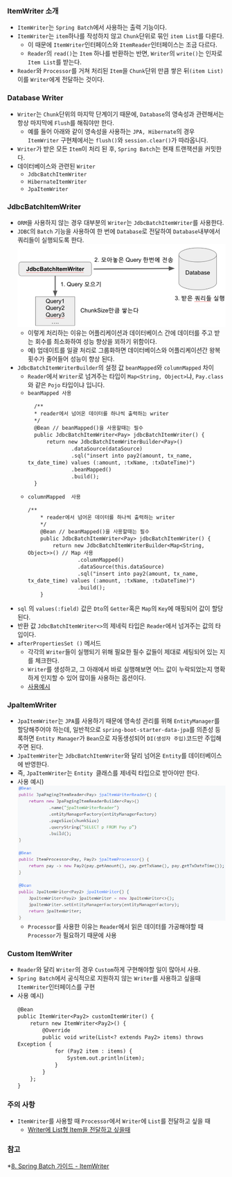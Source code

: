 ### ItemWriter 소개
* `ItemWriter`는 `Spring Batch`에서 사용하는 출력 기능이다.
* `ItemWriter`는 `item`하나를 작성하지 않고 `Chunk`단위로 묶인 `item List`를 다룬다.
    * 이 때문에 `ItemWriter`인터페이스와 `ItemReader`인터페이스는 조금 다르다.
    * `Reader`의 `read()`는 `Item` 하나를 반환하는 반면, `Writer`의 `write()`는 인자로 `Item List`를 받는다.
* `Reader`와 `Processor`를 거쳐 처리된 `Item`을 `Chunk`단위 만큼 쌓은 뒤`(item List)`  이를 `Writer`에게 전달하는 것이다.


### Database Writer
* `Writer`는 `Chunk`단위의 마지막 단계이기 때문에, `Database`의 영속성과 관련해서는 항상 마지막에 `Flush`를 해줘야만 한다.
    * 예를 들어 아래와 같이 영속성을 사용하는 `JPA, Hibernate`의 경우 `ItemWriter` 구현체에서는 `flush()`와 `session.clear()`가 따라옵니다.
* `Writer`가 받은 모든 `Item`이 처리 된 후, `Spring Batch`는 현재 트랜잭션을 커밋한다.
* 데이터베이스와 관련된 `Writer`
    * `JdbcBatchItemWriter`
    * `HibernateItemWriter`
    * `JpaItemWriter`
    

### JdbcBatchItemWriter
* `ORM`을 사용하지 않는 경우 대부분의 `Writer`는 `JdbcBatchItemWriter`를 사용한다.
* `JDBC`의 `Batch` 기능을 사용하여 한 번에 `Database`로 전달하여 `Database`내부에서 쿼리들이 실행되도록 한다.
  ![img_21.png](img_21.png)
  * 이렇게 처리하는 이유는 어플리케이션과 데이터베이스 간에 데이터를 주고 받는 회수를 최소화하여 성능 향상을 꾀하기 위함이다.
  * 예) 업데이트를 일괄 처리로 그룹화하면 데이터베이스와 어플리케이션간 왕복 횟수가 줄어들어 성능이 향상 된다.
* `JdbcBatchItemWriterBuilder`의 설정 값 `beanMapped`와 `columnMapped` 차이
  * `Reader`에서 `Writer`로 넘겨주는 타입이 `Map<String, Object>`냐, `Pay.class`와 같은 `Pojo` 타입이냐 입니다.
  * `beanMapped 사용` 
      ```
        /**
        * reader에서 넘어온 데이터를 하나씩 출력하는 writer
        */
        @Bean // beanMapped()을 사용할때는 필수
        public JdbcBatchItemWriter<Pay> jdbcBatchItemWriter() {
            return new JdbcBatchItemWriterBuilder<Pay>()
                    .dataSource(dataSource)
                    .sql("insert into pay2(amount, tx_name, tx_date_time) values (:amount, :txName, :txDateTime)")
                    .beanMapped()
                    .build();
        }
     ```
  * `columnMapped  사용`
    ```
    /**
        * reader에서 넘어온 데이터를 하나씩 출력하는 writer
        */
        @Bean // beanMapped()을 사용할때는 필수
        public JdbcBatchItemWriter<Pay> jdbcBatchItemWriter() {
            return new JdbcBatchItemWriterBuilder<Map<String, Object>>() // Map 사용
                    .columnMapped()
                    .dataSource(this.dataSource)
                    .sql("insert into pay2(amount, tx_name, tx_date_time) values (:amount, :txName, :txDateTime)")
                    .build();
        }
    ```
* `sql` 의 `values(:field)` 값은 `Dto`의 `Getter`혹은 `Map`의 `Key`에 매핑되어 값이 할당된다.
* 반환 값 `JdbcBatchItemWriter<>`의 제네릭 타입은 `Reader`에서 넘겨주는 값의 타입이다.
* `afterPropertiesSet ()` 메서드
    * 각각의 `Writer`들이 실행되기 위해 필요한 필수 값들이 제대로 세팅되어 있는 지를 체크한다.
    * `Writer`를 생성하고, 그 아래에서 바로 실행해보면 어느 값이 누락되었는지 명확하게 인지할 수 있어 많이들 사용하는 옵션이다.
    * [사용예시](https://dahye-jeong.gitbook.io/spring/spring/2021-02-15-spring-boot/2020-03-23-batch/2021-02-10-batch-itemwriter)
  

### JpaItemWriter
* `JpaItemWriter`는 `JPA`를 사용하기 때문에 영속성 관리를 위해 `EntityManager`를 할당해주어야 하는데, 일반적으로 `spring-boot-starter-data-jpa`를
    의존성 등록하면 `Entity Manager`가 `Bean`으로 자동생성되어 `DI(생성자 주입)`코드만 주입해주면 된다.
* `JpaItemWriter`는 `JdbcBatchItemWriter`와 달리 넘어온 `Entity`를 데이터베이스에 반영한다.
* 즉, `JpaItemWriter`는 `Entity `클래스를 제네릭 타입으로 받아야만 한다.
* 사용 예시)
  ![img_22.png](img_22.png)
  * `Processor`를 사용한 이유는 `Reader`에서 읽은 데이터를 가공해야할 때 `Processor`가 필요하기 때문에 사용


### Custom ItemWriter
* `Reader`와 달리 `Writer`의 경우 `Custom`하게 구현해야할 일이 많아서 사용.
* `Spring Batch`에서 공식적으로 지원하지 않는 `Writer`를 사용하고 싶을때 `ItemWriter`인터페이스를 구현
* 사용 예시)
    ```
    @Bean
    public ItemWriter<Pay2> customItemWriter() {
        return new ItemWriter<Pay2>() {
            @Override
            public void write(List<? extends Pay2> items) throws Exception {
                for (Pay2 item : items) {
                    System.out.println(item);
                }
            }
        };
    }
    ``` 
  

### 주의 사항
* `ItemWriter`를 사용할 때 `Processor`에서 `Writer`에 `List`를 전달하고 싶을 때
  * [Writer에 List형 Item을 전달하고 싶을때](https://jojoldu.tistory.com/140)
  

### 참고
*[8. Spring Batch 가이드 - ItemWriter](https://jojoldu.tistory.com/339?category=902551)